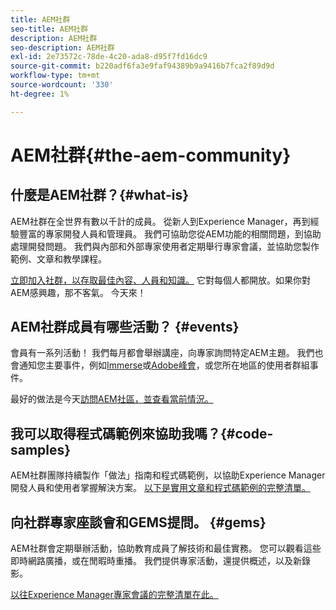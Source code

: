 ```yaml
---
title: AEM社群
seo-title: AEM社群
description: AEM社群
seo-description: AEM社群
exl-id: 2e73572c-78de-4c20-ada8-d95f7fd16dc9
source-git-commit: b220adf6fa3e9faf94389b9a9416b7fca2f89d9d
workflow-type: tm+mt
source-wordcount: '330'
ht-degree: 1%

---
```


# AEM社群{#the-aem-community}

## 什麼是AEM社群？{#what-is}

AEM社群在全世界有數以千計的成員。 從新人到Experience Manager，再到經驗豐富的專家開發人員和管理員。  我們可協助您從AEM功能的相關問題，到協助處理開發問題。 我們與內部和外部專家使用者定期舉行專家會議，並協助您製作範例、文章和教學課程。

[立即加入社群，以存取最佳內容、人員和知識。](https://forums.adobe.com/community/experience-cloud/marketing-cloud/experience-manager) 它對每個人都開放。如果你對AEM感興趣，那不客氣。 今天來！

## AEM社群成員有哪些活動？ {#events}

會員有一系列活動！ 我們每月都會舉辦講座，向專家詢問特定AEM主題。 我們也會通知您主要事件，例如[Immerse](http://help-forums.adobe.com/content/adobeforums/en/experience-manager-forum/adobe-experience-manager.topic.html/forum__fb7p-the_immerseagendai.html)或[Adobe峰會](http://summit.adobe.com/na/?promoid=6JMR7JQY&amp;mv=other)，或您所在地區的使用者群組事件。

最好的做法是今天[訪問AEM社區，並查看當前情況。](http://help-forums.adobe.com/content/adobeforums/en/experience-manager-forum/adobe-experience-manager.html)

## 我可以取得程式碼範例來協助我嗎？{#code-samples}

AEM社群團隊持續製作「做法」指南和程式碼範例，以協助Experience Manager開發人員和使用者掌握解決方案。 [以下是實用文章和程式碼範例的完整清單。](https://helpx.adobe.com/experience-manager/topics/how-to.html)

## 向社群專家座談會和GEMS提問。 {#gems}

AEM社群會定期舉辦活動，協助教育成員了解技術和最佳實務。 您可以觀看這些即時網路廣播，或在閒暇時重播。 我們提供專家活動，還提供概述，以及新錄影。

[以往Experience Manager專家會議的完整清單在此。](https://helpx.adobe.com/experience-manager/kt/eseminars/ask-the-expert/atace-index.html)
